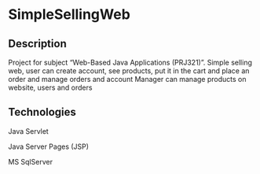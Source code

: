 # SimpleSellingWeb


## Description

Project for subject “Web-Based Java Applications (PRJ321)”.
Simple selling web, user can create account, see products, put it in the cart and place an order and manage orders and account
Manager can manage products on website, users and orders

## Technologies

Java Servlet

Java Server Pages (JSP)

MS SqlServer
